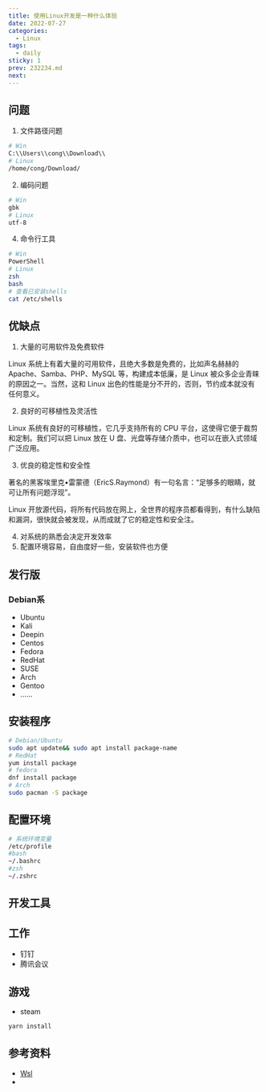 ```yaml
---
title: 使用Linux开发是一种什么体验
date: 2022-07-27
categories:
  - Linux
tags:
  - daily
sticky: 1
prev: 232234.md
next:
---
```




<!-- more -->

## 问题

1. 文件路径问题

```bash
# Win
C:\\Users\\cong\\Download\\
# Linux
/home/cong/Download/
```

2. 编码问题

```bash
# Win
gbk
# Linux
utf-8
```

4. 命令行工具

```bash
# Win
PowerShell
# Linux
zsh
bash
# 查看已安装shells
cat /etc/shells
```


## 优缺点

1. 大量的可用软件及免费软件

Linux 系统上有着大量的可用软件，且绝大多数是免费的，比如声名赫赫的 Apache、Samba、PHP、MySQL 等，构建成本低廉，是 Linux 被众多企业青睐的原因之一。当然，这和 Linux 出色的性能是分不开的，否则，节约成本就没有任何意义。

2. 良好的可移植性及灵活性

Linux 系统有良好的可移植性，它几乎支持所有的 CPU 平台，这使得它便于裁剪和定制。我们可以把 Linux 放在 U 盘、光盘等存储介质中，也可以在嵌入式领域广泛应用。

3. 优良的稳定性和安全性

著名的黑客埃里克•雷蒙德（EricS.Raymond）有一句名言：“足够多的眼睛，就可让所有问题浮现”。

Linux 开放源代码，将所有代码放在网上，全世界的程序员都看得到，有什么缺陷和漏洞，很快就会被发现，从而成就了它的稳定性和安全注。

4. 对系统的熟悉会决定开发效率
5. 配置环境容易，自由度好一些，安装软件也方便

## 发行版

### Debian系

- Ubuntu
- Kali
- Deepin
- Centos
- Fedora
- RedHat
- SUSE
- Arch
- Gentoo
- ......

## 安装程序

```bash
# Debian/Ubuntu
sudo apt update&& sudo apt install package-name
# RedHat
yum install package
# fedora
dnf install package
# Arch
sudo pacman -S package
```

## 配置环境


```bash
# 系统环境变量
/etc/profile
#bash
~/.bashrc
#zsh
~/.zshrc

```

## 开发工具

## 工作

- 钉钉
- 腾讯会议


## 游戏

- steam

```js
yarn install
```

## 参考资料

- [Wsl](https://docs.microsoft.com/zh-cn/windows/wsl/install)
- []()